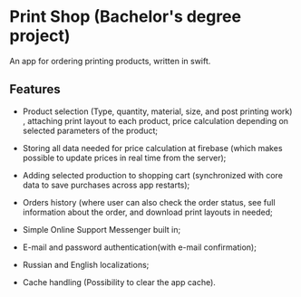 # Print Shop (Bachelor's degree project)
An app for ordering printing products, written in swift.


## Features

- Product selection (Type, quantity, material, size, and post printing work) , attaching print layout to each product, price calculation depending on selected parameters of the product;

- Storing all data needed for price calculation at firebase (which makes possible to update prices in real time from the server); 

- Adding selected production to shopping cart (synchronized with core data to save purchases across app restarts);

- Orders history (where user can also check the order status, see full information about the order, and download print layouts in needed;

- Simple Online Support Messenger built in;

- E-mail and password authentication(with e-mail confirmation);

- Russian and English localizations;

- Cache handling (Possibility to clear the app cache).

